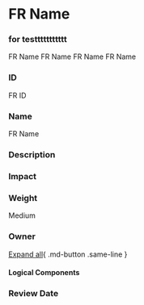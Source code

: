 

# FR Name
### for testtttttttttt
FR Name
FR Name
FR Name
FR Name

### ID

FR ID

### Name

FR Name

### Description



### Impact



### Weight

Medium

### Owner



[Expand all](#){ .md-button .same-line }

#### Logical Components


    



### Review Date



